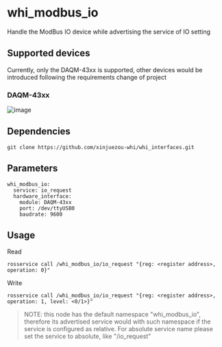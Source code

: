 # whi_modbus_io
Handle the ModBus IO device while advertising the service of IO setting

## Supported devices
Currently, only the DAQM-43xx is supported, other devices would be introduced following the requirements change of project

### DAQM-43xx
![image](https://github.com/xinjuezou-whi/whi_modbus_io/assets/72239958/4559a32d-8cd6-460f-b29d-a676bea59959)

## Dependencies
```
git clone https://github.com/xinjuezou-whi/whi_interfaces.git
```

## Parameters
```
whi_modbus_io:
  service: io_request
  hardware_interface:
    module: DAQM-43xx
    port: /dev/ttyUSB0
    baudrate: 9600
```

## Usage
Read
```
rosservice call /whi_modbus_io/io_request "{reg: <register address>, operation: 0}"
```

Write
```
rosservice call /whi_modbus_io/io_request "{reg: <register address>, operation: 1, level: <0/1>}"
```

> NOTE: this node has the default namespace "whi_modbus_io", therefore its advertised service would with such namespace if the service is configured as relative. For absolute service name please set the service to absolute, like "/io_request"
